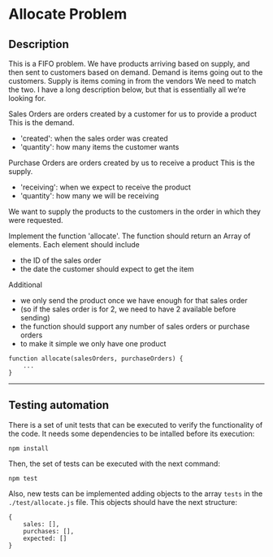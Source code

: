 # Allocate Problem
## Description
This is a FIFO problem. We have products arriving based on supply, and then sent to customers based on demand.
Demand is items going out to the customers.
Supply is items coming in from the vendors
We need to match the two. I have a long description below, but that is essentially all we’re looking for.
 
Sales Orders are orders created by a customer for us to provide a product
This is the demand.
- 'created': when the sales order was created
- 'quantity': how many items the customer wants
 
Purchase Orders are orders created by us to receive a product
This is the supply.
- 'receiving': when we expect to receive the product
- 'quantity': how many we will be receiving
 
We want to supply the products to the customers in the order in which
they were requested.
 
Implement the function 'allocate'.
The function should return an Array of elements. Each element should include
- the ID of the sales order
- the date the customer should expect to get the item
 
Additional
- we only send the product once we have enough for that sales order
- (so if the sales order is for 2, we need to have 2 available before sending)
- the function should support any number of sales orders or purchase orders
- to make it simple we only have one product
```
function allocate(salesOrders, purchaseOrders) {
    ...
}
```

---
## Testing automation

There is a set of unit tests that can be executed to verify the functionality of the code. It needs some dependencies to be intalled before its execution:
```
npm install
```

Then, the set of tests can be executed with the next command:
```
npm test
```

Also, new tests can be implemented adding objects to the array `tests` in the `./test/allocate.js` file. This objects should have the next structure:
```
{
    sales: [],
    purchases: [],
    expected: []
}
```